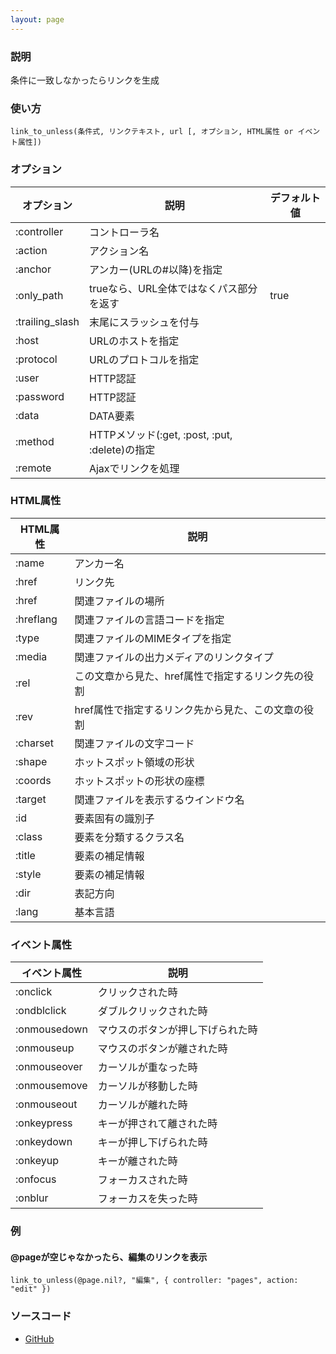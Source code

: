 ```yaml
---
layout: page
---
```

### 説明
条件に一致しなかったらリンクを生成

### 使い方
    link_to_unless(条件式, リンクテキスト, url [, オプション, HTML属性 or イベント属性])

### オプション

オプション           | 説明                                      | デフォルト値
----------------|------------------------------------------|-------
:controller     | コントローラ名                                  |
:action         | アクション名                                   |
:anchor         | アンカー(URLの#以降)を指定                      |
:only_path      | trueなら、URL全体ではなくパス部分を返す              | true
:trailing_slash | 末尾にスラッシュを付与                           |
:host           | URLのホストを指定                              |
:protocol       | URLのプロトコルを指定                            |
:user           | HTTP認証                                  |
:password       | HTTP認証                                  |
:data           | DATA要素                                  |
:method         | HTTPメソッド(:get, :post, :put, :delete)の指定 |
:remote         | Ajaxでリンクを処理                             |

### HTML属性

HTML属性     | 説明
----------|------------------------------------------
:name     | アンカー名
:href     | リンク先
:href     | 関連ファイルの場所
:hreflang | 関連ファイルの言語コードを指定
:type     | 関連ファイルのMIMEタイプを指定
:media    | 関連ファイルの出力メディアのリンクタイプ
:rel      | この文章から見た、href属性で指定するリンク先の役割
:rev      | href属性で指定するリンク先から見た、この文章の役割
:charset  | 関連ファイルの文字コード
:shape    | ホットスポット領域の形状
:coords   | ホットスポットの形状の座標
:target   | 関連ファイルを表示するウインドウ名
:id       | 要素固有の識別子
:class    | 要素を分類するクラス名
:title    | 要素の補足情報
:style    | 要素の補足情報
:dir      | 表記方向
:lang     | 基本言語

### イベント属性

イベント属性     | 説明
-------------|--------------------
:onclick     | クリックされた時
:ondblclick  | ダブルクリックされた時
:onmousedown | マウスのボタンが押し下げられた時
:onmouseup   | マウスのボタンが離された時
:onmouseover | カーソルが重なった時
:onmousemove | カーソルが移動した時
:onmouseout  | カーソルが離れた時
:onkeypress  | キーが押されて離された時
:onkeydown   | キーが押し下げられた時
:onkeyup     | キーが離された時
:onfocus     | フォーカスされた時
:onblur      | フォーカスを失った時

### 例
#### @pageが空じゃなかったら、編集のリンクを表示
    link_to_unless(@page.nil?, "編集", { controller: "pages", action: "edit" })

### ソースコード
* [GitHub](https://github.com/rails/rails/blob/f33d52c95217212cbacc8d5e44b5a8e3cdc6f5b3/actionview/lib/action_view/helpers/url_helper.rb#L408)